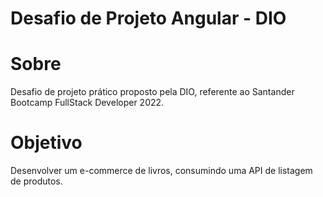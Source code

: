 # Desafio de Projeto Angular - DIO

# Sobre

Desafio de projeto prático proposto pela DIO, referente ao Santander Bootcamp FullStack Developer  2022.



# Objetivo

Desenvolver um e-commerce de livros, consumindo uma API de listagem de produtos.

